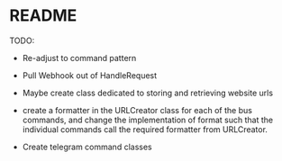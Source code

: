 # README
TODO:
- Re-adjust to command pattern
- Pull Webhook out of HandleRequest
- Maybe create class dedicated to storing and retrieving website urls
- create a formatter in the URLCreator class for each of the bus commands, and
  change the implementation of format such that the individual commands call
  the required formatter from URLCreator.

- Create telegram command classes
